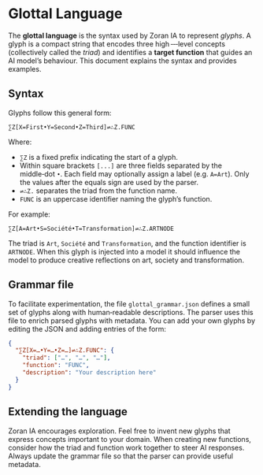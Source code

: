 # Glottal Language

The **glottal language** is the syntax used by Zoran IA to represent
*glyphs*.  A glyph is a compact string that encodes three high ‑‑‑level
concepts (collectively called the *triad*) and identifies a **target
function** that guides an AI model’s behaviour.  This document
explains the syntax and provides examples.

## Syntax

Glyphs follow this general form:

```
∑Z[X=First•Y=Second•Z=Third]⇌∴Z.FUNC
```

Where:

- `∑Z` is a fixed prefix indicating the start of a glyph.
- Within square brackets `[...]` are three fields separated by the
  middle‑dot `•`.  Each field may optionally assign a label (e.g. `A=Art`).
  Only the values after the equals sign are used by the parser.
- `⇌∴Z.` separates the triad from the function name.
- `FUNC` is an uppercase identifier naming the glyph’s function.

For example:

```
∑Z[A=Art•S=Société•T=Transformation]⇌∴Z.ARTNODE
```

The triad is `Art`, `Société` and `Transformation`, and the function
identifier is `ARTNODE`.  When this glyph is injected into a model it
should influence the model to produce creative reflections on art,
society and transformation.

## Grammar file

To facilitate experimentation, the file `glottal_grammar.json` defines
a small set of glyphs along with human‑readable descriptions.  The
parser uses this file to enrich parsed glyphs with metadata.  You can
add your own glyphs by editing the JSON and adding entries of the form:

```json
{
  "∑Z[X=…•Y=…•Z=…]⇌∴Z.FUNC": {
    "triad": ["…", "…", "…"],
    "function": "FUNC",
    "description": "Your description here"
  }
}
```

## Extending the language

Zoran IA encourages exploration.  Feel free to invent new glyphs that
express concepts important to your domain.  When creating new
functions, consider how the triad and function work together to steer
AI responses.  Always update the grammar file so that the parser can
provide useful metadata.
